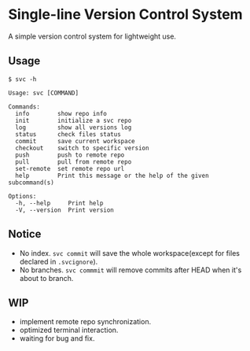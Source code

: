 # Single-line Version Control System

A simple version control system for lightweight use.

## Usage

```
$ svc -h

Usage: svc [COMMAND]

Commands:
  info        show repo info
  init        initialize a svc repo
  log         show all versions log
  status      check files status
  commit      save current workspace
  checkout    switch to specific version
  push        push to remote repo
  pull        pull from remote repo
  set-remote  set remote repo url
  help        Print this message or the help of the given subcommand(s)

Options:
  -h, --help     Print help
  -V, --version  Print version
```

## Notice
- No index. `svc commit` will save the whole workspace(except for files declared in `.svcignore`).
- No branches. `svc commmit` will remove commits after HEAD when it's about to branch.

## WIP
- implement remote repo synchronization.
- optimized terminal interaction.
- waiting for bug and fix.
